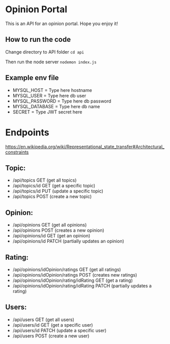 # Opinion Portal
This is an API for an opinion portal. Hope you enjoy it!

## How to run the code

Change directory to API folder
`cd api`

Then run the node server
`nodemon index.js`

## Example env file 
* MYSQL_HOST = Type here hostname
* MYSQL_USER = Type here db user
* MYSQL_PASSWORD = Type here db password
* MYSQL_DATABASE = Type here db name
* SECRET = Type JWT secret here



# Endpoints                                         

https://en.wikipedia.org/wiki/Representational_state_transfer#Architectural_constraints

## Topic:
* /api/topics GET (get all topics)
* /api/topics/id GET (get a specific topic)
* /api/topics/id PUT (update a specific topic)
* /api/topics POST (create a new topic)
 
## Opinion:
* /api/opinions GET (get all opinions)
* /api/opinions POST (creates a new opinion)
* /api/opinions/id GET (get an opinion)
* /api/opinions/id PATCH (partially updates an opinion)
 
## Rating:
* /api/opinions/idOpinion/ratings GET (get all ratings)
* /api/opinions/idOpinion/ratings POST (creates new ratings)
* /api/opinions/idOpinion/rating/idRating GET (get a rating)
* /api/opinions/idOpinion/rating/idRating PATCH (partially updates a rating)

## Users:
* /api/users GET (get all users)
* /api/users/id GET (get a specific user)
* /api/users/id PATCH (update a specific user)
* /api/users POST (create a new user)
